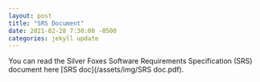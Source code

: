 ```yaml
---
layout: post
title: "SRS Document"
date: 2021-02-28 7:30:00 -0500
categories: jekyll update
---
```


You can read the Silver Foxes Software Requirements Specification (SRS) document here [SRS doc](/assets/img/SRS doc.pdf).
